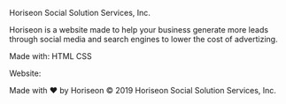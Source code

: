 Horiseon Social Solution Services, Inc.

Horiseon is a website made to help your business generate more leads through social media and search engines to lower the cost of advertizing.

Made with:
HTML
CSS

Website:





Made with ❤️️ by Horiseon
© 2019 Horiseon Social Solution Services, Inc.
